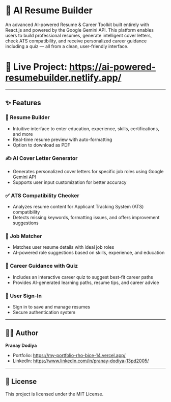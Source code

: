 # 💼 AI Resume Builder

An advanced AI-powered Resume & Career Toolkit built entirely with React.js and powered by the Google Gemini API. This platform enables users to build professional resumes, generate intelligent cover letters, check ATS compatibility, and receive personalized career guidance including a quiz — all from a clean, user-friendly interface.

# 🔗 Live Project: https://ai-powered-resumebuilder.netlify.app/

---

## ✨ Features

### 📝 Resume Builder
- Intuitive interface to enter education, experience, skills, certifications, and more
- Real-time resume preview with auto-formatting
- Option to download as PDF

### ✍️ AI Cover Letter Generator
- Generates personalized cover letters for specific job roles using Google Gemini API
- Supports user input customization for better accuracy

### ✅ ATS Compatibility Checker
- Analyzes resume content for Applicant Tracking System (ATS) compatibility
- Detects missing keywords, formatting issues, and offers improvement suggestions

### 🤖 Job Matcher
- Matches user resume details with ideal job roles
- AI-powered role suggestions based on skills, experience, and education

### 🧠 Career Guidance with Quiz
- Includes an interactive career quiz to suggest best-fit career paths
- Provides AI-generated learning paths, resume tips, and career advice

### 🔐 User Sign-In
- Sign in to save and manage resumes
- Secure authentication system

---

## 🙋‍♂️ Author

**Pranay Dodiya**

- Portfolio: https://my-portfolio-rho-bice-14.vercel.app/
- LinkedIn: https://www.linkedin.com/in/pranay-dodiya-13pd2005/

---

## 📃 License

This project is licensed under the MIT License.
